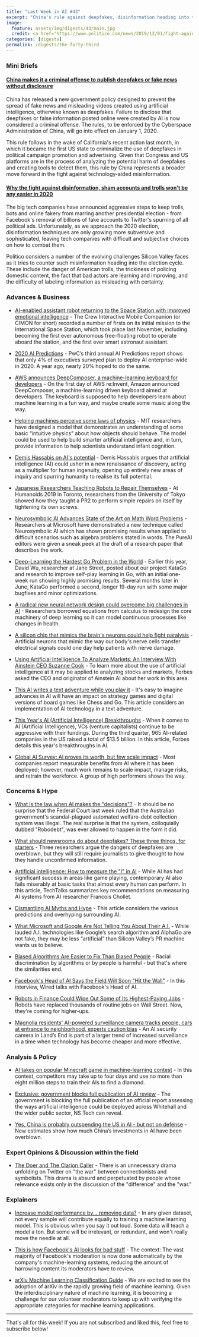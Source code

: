```yaml
---
title: "Last Week in AI #43"
excerpt: "China's rule against deepfakes, disinformation heading into the 2020 election, and more!"
image:
  feature: assets/img/digests/43/main.jpg
  credit: <a href="https://www.politico.com/news/2019/12/01/fight-against-disinformation-2020-election-074422"> Alexandra S. Levine, Nancy Scola, Steven Overly, and Christiano Lima / Politico </a>
categories: [digests]
permalink: /digests/the-forty-third
---
```


### Mini Briefs

#### [China makes it a criminal offense to publish deepfakes or fake news without disclosure](https://www.theverge.com/2019/11/29/20988363/china-deepfakes-ban-internet-rules-fake-news-disclosure-virtual-reality)

China has released a new government policy designed to prevent the spread of fake news and misleading videos created using artificial intelligence, otherwise known as deepfakes. Failure to disclose that deepfakes or false information posted online were created by AI is now considered a criminal offense. The rules, to be enforced by the Cyberspace Administration of China, will go into effect on January 1, 2020.

This rule follows in the wake of California's recent action last month, in which it became the first US state to criminalize the use of deepfakes in political campaign promotion and advertising. Given that Congress and US platforms are in the process of analyzing the potential harm of deepfakes and creating tools to detect them, this rule by China represents a broader move forward in the fight against technology-aided misinformation.

#### [Why the fight against disinformation, sham accounts and trolls won't be any easier in 2020](https://www.politico.com/news/2019/12/01/fight-against-disinformation-2020-election-074422)

The big tech companies have announced aggressive steps to keep trolls, bots and online fakery from marring another presidential election - from Facebook's removal of billions of fake accounts to Twitter's spurning of all political ads. Unfortunately, as we approach the 2020 election, disinformation techniques are only growing more subversive and sophisticated, leaving tech companies with difficult and subjective choices on how to combat them.

Politico considers a number of the evolving challenges Silicon Valley faces as it tries to counter such misinformation heading into the election cycle. These include the danger of American trolls, the trickiness of policing domestic content, the fact that bad actors are learning and improving, and the difficulty of labeling information as misleading with certainty.

### Advances & Business

* [AI-enabled assistant robot returning to the Space Station with improved emotional intelligence](https://techcrunch.com/2019/12/05/ai-enabled-assistant-robot-will-return-to-the-space-station-with-improved-emotional-intelligence/) - The Crew Interactive Mobile Companion (or CIMON for short) recorded a number of firsts on its initial mission to the International Space Station, which took place last November, including becoming the first ever autonomous free-floating robot to operate aboard the station, and the first ever smart astronaut assistant.

* [2020 AI Predictions](https://www.pwc.com/us/en/services/consulting/library/artificial-intelligence-predictions-2020.html) - PwC’s third annual AI Predictions report shows that only 4% of executives surveyed plan to deploy AI enterprise-wide in 2020. A year ago, nearly 20% hoped to do the same.

* [AWS announces DeepComposer, a machine-learning keyboard for developers](https://techcrunch.com/2019/12/02/aws-announces-deepcomposer-a-machine-learning-keyboard-for-developers/) - On the first day of AWS re:Invent, Amazon announced DeepComposer, a machine-learning driven keyboard aimed at developers. The keyboard is supposed to help developers learn about machine learning in a fun way, and maybe create some music along the way.

* [Helping machines perceive some laws of physics](https://scienceblog.com/512401/helping-machines-perceive-some-laws-of-physics/) - MIT researchers have designed a model that demonstrates an understanding of some basic “intuitive physics” about how objects should behave. The model could be used to help build smarter artificial intelligence and, in turn, provide information to help scientists understand infant cognition.

* [Demis Hassabis on AI's potential](https://worldin.economist.com/article/17385/edition2020demis-hassabis-predicts-ai-will-supercharge-science?utm_medium=pr&utm_source=inf-a&utm_campaign=worldin&utm_source=POLITICO.EU&utm_campaign=4da504178a-EMAIL_CAMPAIGN_2019_12_04_09_59&utm_medium=email&utm_term=0_10959edeb5-4da504178a-190534879) - Demis Hassabis argues that artificial intelligence (AI) could usher in a new renaissance of discovery, acting as a multiplier for human ingenuity, opening up entirely new areas of inquiry and spurring humanity to realise its full potential.

* [Japanese Researchers Teaching Robots to Repair Themselves](https://spectrum.ieee.org/automaton/robotics/robotics-hardware/japanese-researchers-teaching-robots-to-repair-themselves) - At Humanoids 2019 in Toronto, researchers from the University of Tokyo showed how they taught a PR2 to perform simple repairs on itself by tightening its own screws.

* [Neurosymbolic AI Advances State of the Art on Math Word Problems](https://pureai.com/articles/2019/12/05/neurosymbolic-ai.aspx) - Researchers at Microsoft have demonstrated a new technique called Neurosymbolic AI which has shown promising results when applied to difficult scenarios such as algebra problems stated in words. The PureAI editors were given a sneak peek at the draft of a research paper that describes the work.

* [Deep-Learning the Hardest Go Problem in the World](https://blog.janestreet.com/deep-learning-the-hardest-go-problem-in-the-world/) - Earlier this year, David Wu, researcher at Jane Street, posted about our project KataGo and research to improve self-play learning in Go, with an initial one-week run showing highly promising results. Several months later in June, KataGo performed a second, longer 19-day run with some major bugfixes and minor optimizations.

* [A radical new neural network design could overcome big challenges in AI](https://www.technologyreview.com/s/612561/a-radical-new-neural-network-design-could-overcome-big-challenges-in-ai/) - Researchers borrowed equations from calculus to redesign the core machinery of deep learning so it can model continuous processes like changes in health.

* [A silicon chip that mimics the brain's neurons could help fight paralysis](https://www.technologyreview.com/f/614819/a-silicon-chip-that-mimics-the-brains-neurons-could-help-fight-paralysis/) - Artificial neurons that mimic the way our body's nerve cells transfer electrical signals could one day help patients with nerve damage.

* [Using Artificial Intelligence To Analyze Markets: An Interview With Ainstein CEO Suzanne Cook](https://www.forbes.com/sites/johnnavin/2019/12/07/using-artificial-intelligence-to-analyze-markets-an-interview-with-ainstein-ceo-suzanne-cook/) - To learn more about the use of artificial intelligence at it may be applied to analyzing stocks and markets, Forbes asked the CEO and originator of Ainstein AI about her work in this area.

* [This AI writes a text adventure while you play it](https://www.pcgamer.com/this-ai-writes-a-text-adventure-while-you-play-it/) - It's easy to imagine advances in AI will have an impact on strategy games and digital versions of board games like Chess and Go. This article considers an implementation of AI technology in a text adventure.

* [This Year's AI (Artificial Intelligence) Breakthroughs](https://www.forbes.com/sites/tomtaulli/2019/12/07/this-years-ai-artificial-intelligence-breakthroughs/) - When it comes to AI (Artificial Intelligence), VCs (venture capitalists) continue to be aggressive with their fundings. During the third quarter, 965 AI-related companies in the US raised a total of $13.5 billion. In this article, Forbes details this year's breakthroughs in AI.

* [Global AI Survey: AI proves its worth, but few scale impact](https://www.mckinsey.com/featured-insights/artificial-intelligence/global-ai-survey-ai-proves-its-worth-but-few-scale-impact) - Most companies report measurable benefits from AI where it has been deployed; however, much work remains to scale impact, manage risks, and retrain the workforce. A group of high performers shows the way.

### Concerns & Hype

* [What is the law when AI makes the "decisions"?](https://pursuit.unimelb.edu.au/articles/what-is-the-law-when-ai-makes-the-decisions) - It should be no surprise that the Federal Court last week ruled that the Australian government's scandal-plagued automated welfare-debt collection system was illegal. The real surprise is that the system, colloquially dubbed "Robodebt", was ever allowed to happen in the form it did.

* [What should newsrooms do about deepfakes? These three things, for starters](https://www.niemanlab.org/2019/11/what-should-newsrooms-do-about-deepfakes-these-three-things-for-starters/) - Three researchers argue the dangers of deepfakes are overblown, but they will still require journalists to give thought to how they handle unconfirmed information.

* [Artificial intelligence: How to measure the "I" in AI](https://bdtechtalks.com/2019/12/03/francois-chollet-arc-ai-measurement/) - While AI has had significant success in areas like game playing, contemporary AI also fails miserably at basic tasks that almost every human can perform. In this article, TechTalks summarizes key recommendations on measuring AI systems from AI researcher Francois Chollet.

* [Dismantling AI Myths and Hype](https://foundation.mozilla.org/en/blog/dismantling-ai-myths-and-hype/) - This article considers the various predictions and overhyping surrounding AI.

* [What Microsoft and Google Are Not Telling You About Their A.I.](https://medium.com/s/story/what-microsoft-and-google-are-not-telling-you-about-their-ai-b609f5395a8e) - While lauded A.I. technologies like Google’s search algorithm and AlphaGo are not fake, they may be less “artificial” than Silicon Valley’s PR machine wants us to believe.

* [Biased Algorithms Are Easier to Fix Than Biased People](https://www.nytimes.com/2019/12/06/business/algorithm-bias-fix.html) - Racial discrimination by algorithms or by people is harmful - but that's where the similarities end.

* [Facebook's Head of AI Says the Field Will Soon "Hit the Wall"](https://www.wired.com/story/facebooks-ai-says-field-hit-wall/) - In this interview, Wired talks with Facebook's Head of AI.

* [Robots in Finance Could Wipe Out Some of Its Highest-Paying Jobs](https://www.bloomberg.com/news/articles/2019-12-06/robots-in-finance-could-wipe-out-some-of-its-highest-paying-jobs) - Robots have replaced thousands of routine jobs on Wall Street. Now, they're coming for higher-ups.

* [Magnolia residents' AI-powered surveillance camera tracks people, cars at entrance to neighborhood, experts caution bias](https://www.seattletimes.com/business/technology/magnolia-residents-ai-powered-surveillance-camera-tracks-people-cars-at-entrance-to-neighborhood-experts-caution-bias/) - An AI security camera in Land’s End is part of a larger trend of increased surveillance in a time when technology has become cheaper and more effective.

### Analysis & Policy

* [AI takes on popular Minecraft game in machine-learning contest](https://www.nature.com/articles/d41586-019-03630-0) - In this contest, competitors may take up to four days and use no more than eight million steps to train their AIs to find a diamond.

* [Exclusive: government blocks full publication of AI review](https://tech.newstatesman.com/policy/exclusive-government-blocks-full-publication-of-ai-review) - The government is blocking the full publication of an official report assessing the ways artificial intelligence could be deployed across Whitehall and the wider public sector, NS Tech can reveal.

* [Yes, China is probably outspending the US in AI - but not on defense](https://www.technologyreview.com/s/614842/china-us-ai-military-spending/) - New estimates show how much China’s investments in AI have been overblown.

### Expert Opinions & Discussion within the field

* [The Doer and The Clarion Caller](http://deliprao.com/archives/342) - There is an unnecessary drama unfolding on Twitter on "the war" between connectionists and symbolists. This drama is absurd and perpetuated by people whose relevance exists only in the discussion of the "difference" and the "war."

### Explainers

* [Increase model performance by... removing data?](https://medium.com/@si3luwa/increase-model-performance-by-removing-data-a87d05183d7c) - In any given dataset, not every sample will contribute equally to training a machine learning model. This is obvious when you say it out loud. Some data will teach a model a ton. But some will be irrelevant, or redundant, and won't really move the needle at all.

* [This is how Facebook's AI looks for bad stuff](https://www.technologyreview.com/f/614774/this-is-how-facebooks-ai-looks-for-bad-stuff/) - The context: The vast majority of Facebook's moderation is now done automatically by the company's machine-learning systems, reducing the amount of harrowing content its moderators have to review.

* [arXiv Machine Learning Classification Guide](https://blogs.cornell.edu/arxiv/2019/12/05/arxiv-machine-learning-classification-guide/) - We are excited to see the adoption of arXiv in the rapidly growing field of machine learning. Given the interdisciplinary nature of machine learning, it is becoming a challenge for our volunteer moderators to keep up with verifying the appropriate categories for machine learning applications.

<hr>

That's all for this week! If you are not subscribed and liked this, feel free to subscribe below!
